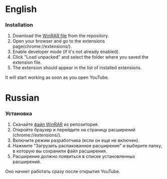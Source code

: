 # English
### Installation

1. Download the [WinRAR file](https://github.com/k0ng999/SKIP-ADD-YouTube-Extensions/blob/master/my-youtube-extension.zip) from the repository.
2. Open your browser and go to the extensions page(chrome://extensions/).
3. Enable developer mode (if it's not already enabled).
4. Click "Load unpacked" and select the folder where you saved the extension file.
5. The extension should appear in the list of installed extensions.

It will start working as soon as you open YouTube.
# Russian
### Установка

1. Скачайте [файл WinRAR](https://github.com/k0ng999/SKIP-ADD-YouTube-Extensions/blob/master/my-youtube-extension.zip) из репозитория.
2. Откройте браузер и перейдите на страницу расширений (chrome://extensions/).
3. Включите режим разработчика (если он еще не включен).
4. Нажмите "Загрузить распакованное расширение" и выберите папку, в которую вы сохранили файл расширения.
5. Расширение должно появиться в списке установленных расширений.

Оно начнет работать сразу после открытия YouTube.

